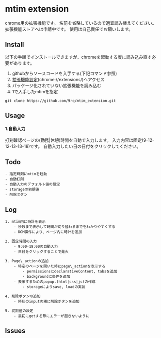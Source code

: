 # mtim extension
chrome用の拡張機能です。
名前を省略しているので適宜読み替えてください。
拡張機能ストアへは申請中です。
使用は自己責任でお願いします。

## Install
以下の手順でインストールできますが、chromeを起動する度に読み込み直す必要があります。

1. githubからソースコードを入手する(下記コマンド参照)
2. [拡張機能設定](chrome://extensions/)(chrome://extensions/)へアクセス
3. パッケージ化されていない拡張機能を読み込む
4. 1で入手したmtimを指定

``` sh:githubからのダウンロード
git clone https://github.com/9rq/mtim_extension.git
```


## Usage
#### 1.自動入力
打刻確認ページの(勤務|休憩)時間を自動で入力します。
入力内容は固定(9-12-12-13-13-18)です。
自動入力したい日の日付をクリックしてください。



## Todo
    - 指定時刻にmtimを起動
    - 自動打刻
    - 自動入力のデフォルト値の設定
    - storageの初期値
    - 削除ボタン

## Log
    1. mtim内に時計を表示
        - 秒数まで表示して時間が切り替わるまでをわかりやすくする
        - DOM操作により、ページ内に時計を追加

    2. 固定時間の入力
        - 9:00-18:00の自動入力
        - 日付をクリックすることで発火

    3. Page\_actionの追加
        - 特定のページを開いた時にpage\_actionを表示する
            - permissionsにdeclarativeContent, tabsを追加
            - backgroundに条件を追加
        - 表示するためのpopup.(html|css|js)の作成
            - storageによりsave, loadの実装

    4. 削除ボタンの追加
        - 時刻のinputの横に削除ボタンを追加

    5. 初期値の設定
        - 最初にgetする際にエラーが起きないように

## Issues

